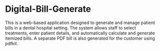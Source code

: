 # Digital-Bill-Generate
This is a web-based application designed to generate and manage patient bills in a dental hospital setting. The system allows staff to select treatments, enter patient details, and automatically calculate and generate itemized bills. A separate PDF bill is also generated for the customer using pdfkit.
